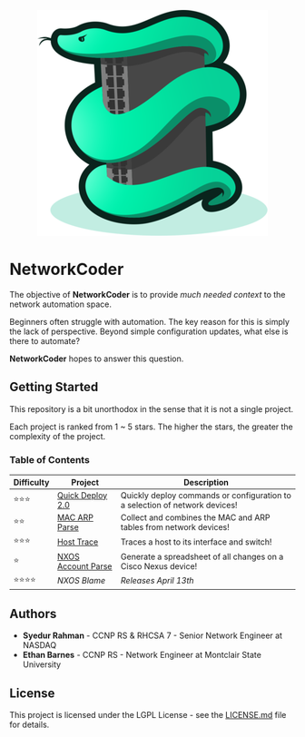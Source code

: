<p align="center"><img src="images/logo.png" alt="NetworkCoderIcon" /></p>

# NetworkCoder

The objective of **NetworkCoder** is to provide *much needed context* to the network automation space.

Beginners often struggle with automation. The key reason for this is simply the lack of perspective. Beyond simple configuration updates, what else is there to automate?

**NetworkCoder** hopes to answer this question.

## Getting Started

This repository is a bit unorthodox in the sense that it is not a single project.

Each project is ranked from 1 ~ 5 stars. The higher the stars, the greater the complexity of the project.

### Table of Contents

| Difficulty               | Project                                           | Description                                                  |
| ------------------------ | ------------------------------------------------- | ------------------------------------------------------------ |
| :star::star::star:       | [Quick Deploy 2.0](projects/quick_deploy/)        | Quickly deploy commands or configuration to a selection of network devices! |
| :star::star:             | [MAC ARP Parse](projects/mac_arp_parse)           | Collect and combines the MAC and ARP tables from network devices! |
| :star::star::star:       | [Host Trace](projects/host_trace)                 | Traces a host to its interface and switch!                   |
| :star:                   | [NXOS Account Parse](projects/nxos_account_parse) | Generate a spreadsheet of all changes on a Cisco Nexus device! |
| :star::star::star::star: | *NXOS Blame*                                      | *Releases April 13th*                                        |

## Authors

* **Syedur Rahman** - CCNP RS & RHCSA 7 - Senior Network Engineer at NASDAQ
* **Ethan Barnes** - CCNP RS - Network Engineer at Montclair State University

## License

This project is licensed under the LGPL License - see the [LICENSE.md](LICENSE.md) file for details.